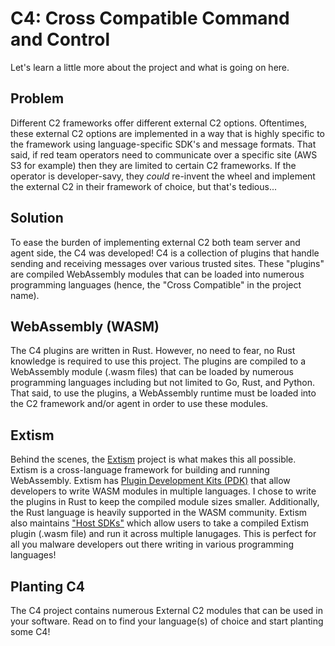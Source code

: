 # C4: Cross Compatible Command and Control

Let's learn a little more about the project and what is going on here.

## Problem

Different C2 frameworks offer different external C2 options.
Oftentimes, these external C2 options are implemented in a way that is highly specific to the framework using language-specific SDK's and message formats.
That said, if red team operators need to communicate over a specific site (AWS S3 for example) then they are limited to certain C2 frameworks. If the operator is developer-savy, they *could* re-invent the wheel and implement the external C2 in their framework of choice, but that's tedious...

## Solution

To ease the burden of implementing external C2 both team server and agent side, the C4 was developed!
C4 is a collection of plugins that handle sending and receiving messages over various trusted sites.
These "plugins" are compiled WebAssembly modules that can be loaded into numerous programming languages (hence, the "Cross Compatible" in the project name).

## WebAssembly (WASM)

The C4 plugins are written in Rust.
However, no need to fear, no Rust knowledge is required to use this project.
The plugins are compiled to a WebAssembly module (.wasm files) that can be loaded by numerous programming languages including but not limited to Go, Rust, and Python.
That said, to use the plugins, a WebAssembly runtime must be loaded into the C2 framework and/or agent in order to use these modules.

## Extism

Behind the scenes, the [Extism](https://extism.org/) project is what makes this all possible.
Extism is a cross-language framework for building and running WebAssembly.
Extism has [Plugin Development Kits (PDK)](https://extism.org/docs/concepts/pdk) that allow developers to write WASM modules in multiple languages. 
I chose to write the plugins in Rust to keep the compiled module sizes smaller.
Additionally, the Rust language is heavily supported in the WASM community.
Extism also maintains ["Host SDKs"](https://extism.org/docs/concepts/host-sdk) which allow users to take a compiled Extism plugin (.wasm file) and run it across multiple lanugages.
This is perfect for all you malware developers out there writing in various programming languages!

## Planting C4

The C4 project contains numerous External C2 modules that can be used in your software.
Read on to find your language(s) of choice and start planting some C4!